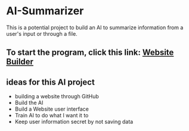 # AI-Summarizer
This is a potential project to build an AI to summarize information from a user's input or through a file.

## To start the program, click this link: [Website Builder](https://algnbssummarysite.github.io/src/)

## ideas for this AI project
* building a website through GitHub
* Build the AI
* Build a Website user interface
* Train AI to do what I want it to
* Keep user information secret by not saving data
